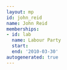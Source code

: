 ```yaml
---
layout: mp
id: john_reid
name: John Reid
memberships:
- id: lab
  name: Labour Party
  start: 
  end: '2010-03-30'
autogenerated: true
---
```

